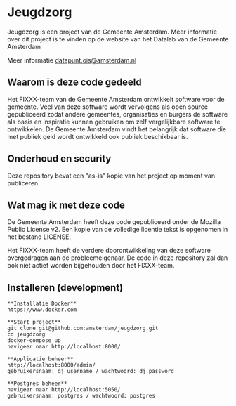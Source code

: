 # Jeugdzorg

Jeugdzorg is een project van de Gemeente Amsterdam. Meer informatie over dit project is te vinden op de website van het Datalab van de Gemeente Amsterdam

Meer informatie datapunt.ois@amsterdam.nl

## Waarom is deze code gedeeld

Het FIXXX-team van de Gemeente Amsterdam ontwikkelt software voor de gemeente. Veel van deze software wordt vervolgens als open source gepubliceerd zodat andere gemeentes, organisaties en burgers de software als basis en inspiratie kunnen gebruiken om zelf vergelijkbare software te ontwikkelen. De Gemeente Amsterdam vindt het belangrijk dat software die met publiek geld wordt ontwikkeld ook publiek beschikbaar is.

## Onderhoud en security

Deze repository bevat een "as-is" kopie van het project op moment van publiceren.

## Wat mag ik met deze code

De Gemeente Amsterdam heeft deze code gepubliceerd onder de Mozilla Public License v2.
Een kopie van de volledige licentie tekst is opgenomen in het bestand LICENSE.

Het FIXXX-team heeft de verdere doorontwikkeling van deze software overgedragen
aan de probleemeigenaar. De code in deze repository zal dan ook niet actief worden
bijgehouden door het FIXXX-team.

## Installeren (development)

    **Installatie Docker**
    https://www.docker.com

    **Start project**
    git clone git@github.com:amsterdam/jeugdzorg.git
    cd jeugdzorg
    docker-compose up
    navigeer naar http://localhost:8000/

    **Applicatie beheer**
    http://localhost:8000/admin/
    gebruikersnaam: dj_username / wachtwoord: dj_password

    **Postgres beheer**
    navigeer naar http://localhost:5050/
    gebruikersnaam: postgres / wachtwoord: postgres

